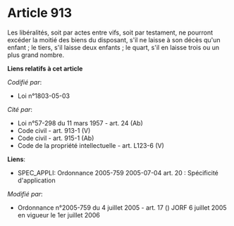 # Article 913

Les libéralités, soit par actes entre vifs, soit par testament, ne pourront excéder la moitié des biens du disposant, s'il ne
laisse à son décès qu'un enfant ; le tiers, s'il laisse deux enfants ; le quart, s'il en laisse trois ou un plus grand
nombre.

**Liens relatifs à cet article**

_Codifié par_:

  - Loi n°1803-05-03

_Cité par_:

  - Loi n°57-298 du 11 mars 1957 - art. 24 (Ab)
  - Code civil - art. 913-1 (V)
  - Code civil - art. 915-1 (Ab)
  - Code de la propriété intellectuelle - art. L123-6 (V)

**Liens**:

  - SPEC_APPLI: Ordonnance 2005-759 2005-07-04 art. 20 : Spécificité d'application

_Modifié par_:

  - Ordonnance n°2005-759 du 4 juillet 2005 - art. 17 () JORF 6 juillet 2005 en vigueur le 1er juillet 2006
